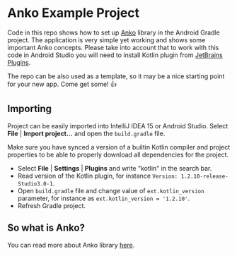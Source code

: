 Anko Example Project
===========

Code in this repo shows how to set up [Anko](https://github.com/JetBrains/anko) library in the Android Gradle project. The application is very simple yet working and shows some important Anko concepts. Please take into account that to work with this code in Android Studio you will need to install Kotlin plugin from [JetBrains Plugins](https://plugins.jetbrains.com/plugin/6954?pr=androidstudio).

The repo can be also used as a template, so it may be a nice starting point for your new app. Come get some! :thumbsup:

## Importing

Project can be easily imported into IntelliJ IDEA 15 or Android Studio.
Select **File** | **Import project…** and open the ``build.gradle`` file.

Make sure you have synced a version of a builtin Kotlin compiler and project properties to be able to properly download all dependencies for the project.
 * Select **File** | **Settings** | **Plugins** and write "kotlin" in the search bar. 
* Read version of the Kotlin plugin, for instance `Version: 1.2.10-release-Studio3.0-1`.
* Open `build.gradle` file and change value of `ext.kotlin_version` parameter, for instance as `ext.kotlin_version = '1.2.10'`.
* Refresh Gradle project.

## So what is Anko?

You can read more about Anko library [here](https://github.com/JetBrains/anko).
